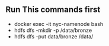 ## Run This commands first
 - docker exec -it nyc-namenode bash
 - hdfs dfs -mkdir -p /data/bronze
 - hdfs dfs -put data/bronze /data/